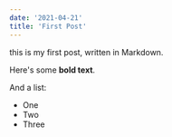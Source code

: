 ```yaml
---
date: '2021-04-21'
title: 'First Post'
---
```


this is my first post, written in Markdown.

Here's some **bold text**.

And a list:

- One
- Two
- Three
